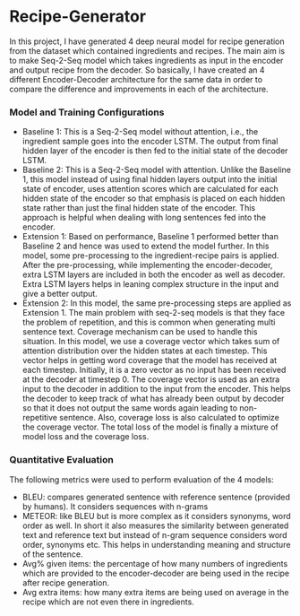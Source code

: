 # Recipe-Generator
In this project, I have generated 4 deep neural model for recipe generation from the dataset which contained ingredients and recipes. The main aim is to make Seq-2-Seq model which takes ingredients as input in the encoder and output recipe from the decoder. So basically, I have created an 4 different Encoder-Decoder architecture for the same data in order to compare the difference and improvements in each of the architecture.
### Model and Training Configurations
* Baseline 1: This is a Seq-2-Seq model without attention, i.e., the ingredient sample goes into the encoder LSTM. The output from final hidden layer of the encoder is then fed to the initial state of the decoder LSTM.
* Baseline 2: This is a Seq-2-Seq model with attention. Unlike the Baseline 1, this model instead of using final hidden layers output into the initial state of encoder, uses attention scores which are calculated for each hidden state of the encoder so that emphasis is placed on each hidden state rather than just the final hidden state of the encoder. This approach is helpful when dealing with long sentences fed into the encoder.
* Extension 1: Based on performance, Baseline 1 performed better than Baseline 2 and hence was used to extend the model further. In this model, some pre-processing to the ingredient-recipe pairs is applied. After the pre-processing, while implementing the encoder-decoder, extra LSTM layers are included in both the encoder as well as decoder. Extra LSTM layers helps in leaning complex structure in the input and give a better output.
* Extension 2: In this model, the same pre-processing steps are applied as Extension 1. The main problem with seq-2-seq models is that they face the problem of repetition, and this is common when generating multi sentence text. Coverage mechanism can be used to handle this situation. In this model, we use a coverage vector which takes sum of attention distribution over the hidden states at each timestep. This vector helps in getting word coverage that the model has received at each timestep. Initially, it is a zero vector as no input has been received at the decoder at timestep 0. The coverage vector is used as an extra input to the decoder in addition to the input from the encoder. This helps the decoder to keep track of what has already been output by decoder so that it does not output the same words again leading to non-repetitive sentence. Also, coverage loss is also calculated to optimize the coverage vector. The total loss of the model is finally a mixture of model loss and the coverage loss.
### Quantitative Evaluation
The following metrics were used to perform evaluation of the 4 models:
* BLEU: compares generated sentence with reference sentence (provided by humans). It considers sequences with n-grams
* METEOR: like BLEU but is more complex as it considers synonyms, word order as well. In short it also measures the similarity between generated text and reference text but instead of n-gram sequence considers word order, synonyms etc. This helps in understanding meaning and structure of the sentence.
* Avg% given items:  the percentage of how many numbers of ingredients which are provided to the encoder-decoder are being used in the recipe after recipe generation.
* Avg extra items: how many extra items are being used on average in the recipe which are not even there in ingredients.
